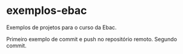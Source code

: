 # exemplos-ebac
Exemplos de projetos para o curso da Ebac.

Primeiro exemplo de commit e push no repositório remoto.
Segundo commit.        

